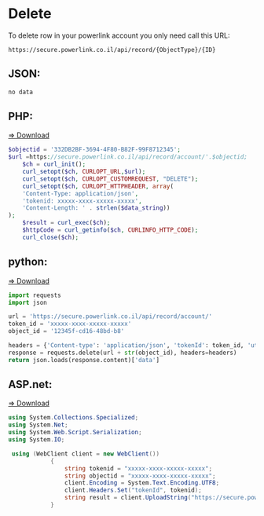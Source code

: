 # Delete

To delete row in your powerlink account you only need call this URL:

```
https://secure.powerlink.co.il/api/record/{ObjectType}/{ID}
```

## JSON: 

```javascript
no data
```

## PHP:
<a href="https://github.com/powerlink/Rest-API/blob/master/Delete/delete-php.php">=> Download</a>

```php
$objectid = '332DB2BF-3694-4F80-B82F-99F8712345';		
$url =https://secure.powerlink.co.il/api/record/account/'.$objectid;
    $ch = curl_init();
    curl_setopt($ch, CURLOPT_URL,$url);
    curl_setopt($ch, CURLOPT_CUSTOMREQUEST, "DELETE");
	curl_setopt($ch, CURLOPT_HTTPHEADER, array(                                                                          
    'Content-Type: application/json',
    'tokenid: xxxxx-xxxx-xxxxx-xxxxx',                                                                                
    'Content-Length: ' . strlen($data_string))                                                                       
); 
    $result = curl_exec($ch);
    $httpCode = curl_getinfo($ch, CURLINFO_HTTP_CODE);
    curl_close($ch);
```

## python:
<a href="https://github.com/powerlink/Rest-API/blob/master/Delete/delete-python.py">=> Download</a>

```python
import requests
import json

url = 'https://secure.powerlink.co.il/api/record/account/'
token_id = 'xxxxx-xxxx-xxxxx-xxxxx'
object_id = '12345f-cd16-48bd-b8'

headers = {'Content-type': 'application/json', 'tokenId': token_id, 'utc_time' : str(1)}
response = requests.delete(url + str(object_id), headers=headers)
return json.loads(response.content)['data']
```

## ASP.net:
<a href="https://github.com/powerlink/Rest-API/blob/master/Delete/delete-c/cs">=> Download</a>

```c#
using System.Collections.Specialized;
using System.Net;
using System.Web.Script.Serialization;
using System.IO;

 using (WebClient client = new WebClient())
            {
                string tokenid = "xxxxx-xxxx-xxxxx-xxxxx"; 
                string objectid = "xxxxx-xxxx-xxxxx-xxxxx";
                client.Encoding = System.Text.Encoding.UTF8;
                client.Headers.Set("tokenId", tokenid);
                string result = client.UploadString("https://secure.powerlink.co.il/api/record/account/" + objectid, "DELETE", "");
            }
```
